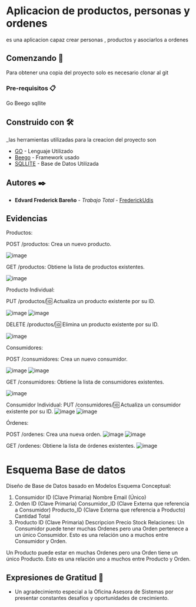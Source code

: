 # Aplicacion de productos, personas y ordenes

es una aplicacion capaz crear personas , productos y asociarlos a ordenes

## Comenzando 🚀

Para obtener una copia del proyecto solo es necesario clonar al git

### Pre-requisitos 📋

Go
Beego
sqllite

## Construido con 🛠️
_las herramientas utilizadas para la creacion del proyecto son

* [GO]([https://angular.io/](https://go.dev/)) - Lenguaje Utilizado
* [Beego]([https://getbootstrap.com/](https://github.com/beego)) - Framework usado
* [SQLLITE]([https://fontawesome.com/](https://www.sqlite.org/index.html)) - Base de Datos Utilizada



## Autores ✒️



* **Edvard Frederick Bareño** - *Trabajo Total* - [FrederickUdis](https://github.com/FrederickUdis)

 

## Evidencias
Productos:

POST /productos: Crea un nuevo producto.

![image](https://github.com/FrederickUdis/Prueba-Oas/assets/30853509/d9a867c3-9669-4e5b-a411-f125423e06be)


GET /productos: Obtiene la lista de productos existentes.

![image](https://github.com/FrederickUdis/Prueba-Oas/assets/30853509/ef9c773d-560d-4547-af8f-18622b615989)

Producto Individual:

PUT /productos/:id: Actualiza un producto existente por su ID.

![image](https://github.com/FrederickUdis/Prueba-Oas/assets/30853509/21d771c8-d19a-43ce-b27c-3edbe10d9745)
![image](https://github.com/FrederickUdis/Prueba-Oas/assets/30853509/3302f146-f3bc-4106-bd69-04234ae1217c)

DELETE /productos/:id: Elimina un producto existente por su ID.

![image](https://github.com/FrederickUdis/Prueba-Oas/assets/30853509/88fd10f0-1971-4567-9056-5495377a2c3d)

Consumidores:

POST /consumidores: Crea un nuevo consumidor.

![image](https://github.com/FrederickUdis/Prueba-Oas/assets/30853509/253a2f47-65d0-40eb-96bd-b3d99124b940)
![image](https://github.com/FrederickUdis/Prueba-Oas/assets/30853509/c03f3198-995c-4912-a43e-00f563086471)


GET /consumidores: Obtiene la lista de consumidores existentes.

![image](https://github.com/FrederickUdis/Prueba-Oas/assets/30853509/04ed9465-34aa-4cec-ad71-a18bcf8501ae)

Consumidor Individual:
PUT /consumidores/:id: Actualiza un consumidor existente por su ID.
![image](https://github.com/FrederickUdis/Prueba-Oas/assets/30853509/9ca50336-926d-46a8-8032-3511ba427772)
![image](https://github.com/FrederickUdis/Prueba-Oas/assets/30853509/947f21fa-fab3-4709-853f-1ac9fa951e6e)

Órdenes:

POST /ordenes: Crea una nueva orden.
![image](https://github.com/FrederickUdis/Prueba-Oas/assets/30853509/c94c7d18-8d09-4903-8fb7-62447c5dfa5e)
![image](https://github.com/FrederickUdis/Prueba-Oas/assets/30853509/c1a57619-6aac-4adb-8dfb-71d48cae41f7)

GET /ordenes: Obtiene la lista de órdenes existentes.
![image](https://github.com/FrederickUdis/Prueba-Oas/assets/30853509/5969a844-0151-40e3-93a4-ac36f9c59929)

# Esquema Base de datos
Diseño de Base de Datos basado en Modelos
Esquema Conceptual:
1. Consumidor
ID (Clave Primaria)
Nombre
Email (Único)
2. Orden
ID (Clave Primaria)
Consumidor_ID (Clave Externa que referencia a Consumidor)
Producto_ID (Clave Externa que referencia a Producto)
Cantidad
Total
3. Producto
ID (Clave Primaria)
Descripcion
Precio
Stock
Relaciones:
Un Consumidor puede tener muchas Ordenes pero una Orden pertenece a un único Consumidor. Esto es una relación uno a muchos entre Consumidor y Orden.

Un Producto puede estar en muchas Ordenes pero una Orden tiene un único Producto. Esto es una relación uno a muchos entre Producto y Orden.




## Expresiones de Gratitud 🎁

* Un agradecimiento especial a la Oficina Asesora de Sistemas por presentar constantes desafíos y oportunidades de crecimiento.




